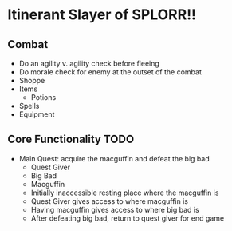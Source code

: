 ﻿# Itinerant Slayer of SPLORR!!

## Combat

* Do an agility v. agility check before fleeing
* Do morale check for enemy at the outset of the combat
* Shoppe
* Items
    * Potions
* Spells
* Equipment

## Core Functionality TODO

* Main Quest: acquire the macguffin and defeat the big bad
    * Quest Giver
    * Big Bad
    * Macguffin
    * Initially inaccessible resting place where the macguffin is
    * Quest Giver gives access to where macguffin is
    * Having macguffin gives access to where big bad is
    * After defeating big bad, return to quest giver for end game


